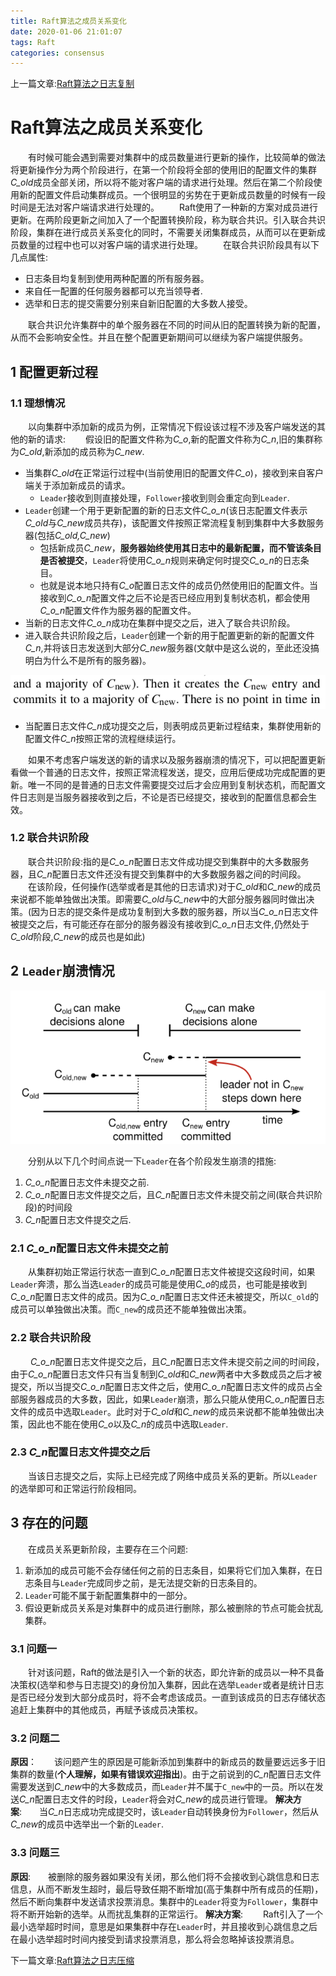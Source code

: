 ```yaml
---
title: Raft算法之成员关系变化
date: 2020-01-06 21:01:07
tags: Raft
categories: consensus
---
```

上一篇文章:[Raft算法之日志复制](https://ifican.top/2020/01/05/blog/consensus/raft-log/)

# Raft算法之成员关系变化
&emsp;&emsp;有时候可能会遇到需要对集群中的成员数量进行更新的操作，比较简单的做法将更新操作分为两个阶段进行，在第一个阶段将全部的使用旧的配置文件的集群*C_old*成员全部关闭，所以将不能对客户端的请求进行处理。然后在第二个阶段使用新的配置文件启动集群成员。一个很明显的劣势在于更新成员数量的时候有一段时间是无法对客户端请求进行处理的。
&emsp;&emsp;Raft使用了一种新的方案对成员进行更新。在两阶段更新之间加入了一个配置转换阶段，称为联合共识。引入联合共识阶段，集群在进行成员关系变化的同时，不需要关闭集群成员，从而可以在更新成员数量的过程中也可以对客户端的请求进行处理。
&emsp;&emsp;在联合共识阶段具有以下几点属性:

* 日志条目均复制到使用两种配置的所有服务器。
* 来自任一配置的任何服务器都可以充当领导者.
* 选举和日志的提交需要分别来自新旧配置的大多数人接受。

&emsp;&emsp;联合共识允许集群中的单个服务器在不同的时间从旧的配置转换为新的配置，从而不会影响安全性。并且在整个配置更新期间可以继续为客户端提供服务。

## 1 配置更新过程
### 1.1 理想情况
&emsp;&emsp;以向集群中添加新的成员为例，正常情况下假设该过程不涉及客户端发送的其他的新的请求:
&emsp;&emsp;假设旧的配置文件称为*C_o*,新的配置文件称为*C_n*,旧的集群称为*C_old*,新添加的成员称为*C_new*.

* 当集群*C_old*在正常运行过程中(当前使用旧的配置文件*C_o*)，接收到来自客户端关于添加新成员的请求。
    * `Leader`接收到则直接处理，`Follower`接收到则会重定向到`Leader`.
* `Leader`创建一个用于更新配置的新的日志文件*C_o_n*(该日志配置文件表示*C_old*与*C_new*成员共存)，该配置文件按照正常流程复制到集群中大多数服务器(包括*C_old,C_new*)
    * 包括新成员*C_new*，**服务器始终使用其日志中的最新配置，而不管该条目是否被提交**，`Leader`将使用*C_o_n*规则来确定何时提交*C_o_n*的日志条目。
    * 也就是说本地只持有*C_o*配置日志文件的成员仍然使用旧的配置文件。当接收到*C_o_n*配置文件之后不论是否已经应用到复制状态机，都会使用*C_o_n*配置文件作为服务器的配置文件。
* 当新的日志文件*C_o_n*成功在集群中提交之后，进入了联合共识阶段。
* 进入联合共识阶段之后，`Leader`创建一个新的用于配置更新的新的配置文件*C_n*,并将该日志发送到大部分*C_new*服务器(文献中是这么说的，至此还没搞明白为什么不是所有的服务器)。

![图](/img/blog/raft/110.png)

* 当配置日志文件*C_n*成功提交之后，则表明成员更新过程结束，集群使用新的配置文件*C_n*按照正常的流程继续运行。

&emsp;&emsp;如果不考虑客户端发送的新的请求以及服务器崩溃的情况下，可以把配置更新看做一个普通的日志文件，按照正常流程发送，提交，应用后便成功完成配置的更新。唯一不同的是普通的日志文件需要提交过后才会应用到复制状态机，而配置文件日志则是当服务器接收到之后，不论是否已经提交，接收到的配置信息都会生效。

### 1.2 联合共识阶段
&emsp;&emsp;联合共识阶段:指的是*C_o_n*配置日志文件成功提交到集群中的大多数服务器，且*C_n*配置日志文件还没有提交到集群中的大多数服务器之间的时间段。
&emsp;&emsp;在该阶段，任何操作(选举或者是其他的日志请求)对于*C_old*和*C_new*的成员来说都不能单独做出决策。即需要*C_old*与*C_new*中的大部分服务器同时做出决策。(因为日志的提交条件是成功复制到大多数的服务器，所以当*C_o_n*日志文件被提交之后，有可能还存在部分的服务器没有接收到*C_o_n*日志文件,仍然处于*C_old*阶段,*C_new*的成员也是如此)

## 2 `Leader`崩溃情况

![图](/img/blog/raft/11.png)


&emsp;&emsp;分别从以下几个时间点说一下`Leader`在各个阶段发生崩溃的措施:

1. *C_o_n*配置日志文件未提交之前.
2. *C_o_n*配置日志文件提交之后，且*C_n*配置日志文件未提交前之间(联合共识阶段)的时间段
3. *C_n*配置日志文件提交之后.

### 2.1 *C_o_n*配置日志文件未提交之前
&emsp;&emsp;从集群初始正常运行状态一直到*C_o_n*配置日志文件被提交这段时间，如果`Leader`奔溃，那么当选`Leader`的成员可能是使用*C_o*的成员，也可能是接收到*C_o_n*配置日志文件的成员。因为*C_o_n*配置日志文件还未被提交，所以`C_old`的成员可以单独做出决策。而`C_new`的成员还不能单独做出决策。

### 2.2 联合共识阶段
&emsp;&emsp; *C_o_n*配置日志文件提交之后，且*C_n*配置日志文件未提交前之间的时间段，由于*C_o_n*配置日志文件只有当复制到*C_old*和*C_new*两者中大多数成员之后才被提交，所以当提交*C_o_n*配置日志文件之后，使用*C_o_n*配置日志文件的成员占全部服务器成员的大多数，因此，如果`Leader`崩溃，那么只能从使用*C_o_n*配置日志文件的成员中选取`Leader`。此时对于*C_old*和*C_new*的成员来说都不能单独做出决策，因此也不能在使用*C_o*以及*C_n*的成员中选取`Leader`.

### 2.3 *C_n*配置日志文件提交之后
&emsp;&emsp;当该日志提交之后，实际上已经完成了网络中成员关系的更新。所以`Leader`的选举即可和正常运行阶段相同。


## 3 存在的问题
&emsp;&emsp;在成员关系更新阶段，主要存在三个问题:

1. 新添加的成员可能不会存储任何之前的日志条目，如果将它们加入集群，在日志条目与`Leader`完成同步之前，是无法提交新的日志条目的。
2. `Leader`可能不属于新配置集群中的一部分。
3. 假设更新成员关系是对集群中的成员进行删除，那么被删除的节点可能会扰乱集群。

### 3.1 问题一
&emsp;&emsp;针对该问题，Raft的做法是引入一个新的状态，即允许新的成员以一种不具备决策权(选举和参与日志提交)的身份加入集群，因此在选举`Leader`或者是统计日志是否已经分发到大部分成员时，将不会考虑该成员。一直到该成员的日志存储状态追赶上集群中的其他成员，再赋予该成员决策权。
### 3.2 问题二
**原因**：&emsp;&emsp;该问题产生的原因是可能新添加到集群中的新成员的数量要远远多于旧集群的数量(**个人理解，如果有错误欢迎指出**)。由于之前说到的*C_n*配置日志文件需要发送到*C_new*中的大多数成员，而`Leader`并不属于`C_new`中的一员。所以在发送*C_n*配置日志文件的时段，`Leader`将会对*C_new*的成员进行管理。
**解决方案**:&emsp;&emsp;当*C_n*日志成功完成提交时，该`Leader`自动转换身份为`Follower`，然后从*C_new*的成员中选举出一个新的`Leader`.
### 3.3 问题三
**原因**:&emsp;&emsp;被删除的服务器如果没有关闭，那么他们将不会接收到心跳信息和日志信息，从而不断发生超时，最后导致任期不断增加(高于集群中所有成员的任期)，然后不断向集群中发送请求投票消息。集群中的`Leader`将变为`Follower`，集群中将不断开始新的选举。从而扰乱集群的正常运行。
**解决方案**: &emsp;&emsp;Raft引入了一个最小选举超时时间，意思是如果集群中存在`Leader`时，并且接收到心跳信息之后在最小选举超时时间内接受到请求投票消息，那么将会忽略掉该投票消息。

下一篇文章:[Raft算法之日志压缩](https://ifican.top/2020/01/07/blog/consensus/raft-snapshot/)